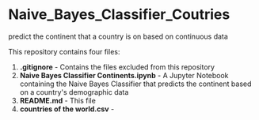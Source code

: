 # Naive_Bayes_Classifier_Coutries
predict the continent that a country is on based on continuous data


This repository contains four files:

1) **.gitignore** - Contains the files excluded from this repository
2) **Naive Bayes Classifier Continents.ipynb** - A Jupyter Notebook containing the Naive Bayes Classifier that predicts the continent based on a country's demographic data
3) **README.md** - This file
4) **countries of the world.csv** - 
